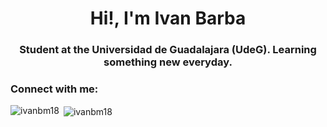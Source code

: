 <h1 align="center">Hi!, I'm Ivan Barba</h1>
<h3 align="center">Student at the Universidad de Guadalajara (UdeG). Learning something new everyday.</h3>

<h3 align="left">Connect with me:</h3>
<p align="left">
</p>

<p><img align="left" src="https://github-readme-stats.vercel.app/api/top-langs?username=ivanbm18&show_icons=true&locale=en&layout=compact" alt="ivanbm18" /></p>

<p>&nbsp;<img align="center" src="https://github-readme-stats.vercel.app/api?username=ivanbm18&show_icons=true&locale=en" alt="ivanbm18" /></p>

